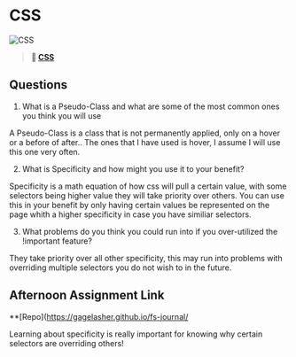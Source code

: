 # CSS

![CSS](https://bcw.blob.core.windows.net/public/cssUnit/1411879719053976)

> **📖 [CSS](https://codeworksacademy.com/fs-student-guide/resources/wk1/03-CSS)**

## Questions

1. What is a Pseudo-Class and what are some of the most common ones you think you will use

A Pseudo-Class is a class that is not permanently applied, only on a hover or a before of after.. The ones that I have used is hover, I assume I will use this one very often.

2. What is Specificity and how might you use it to your benefit?

Specificity is a math equation of how css will pull a certain value, with some selectors being higher value they will take priority over others. You can use this in your benefit by only having certain values be represented on the page whith a higher specificity in case you have similiar selectors.

3. What problems do you think you could run into if you over-utilized the !important feature?

They take priority over all other specificity, this may run into problems with overriding multiple selectors you do not wish to in the future.

## Afternoon Assignment Link

**[Repo](https://gagelasher.github.io/fs-journal/

Learning about specificity is really important for knowing why certain selectors are overriding others!
